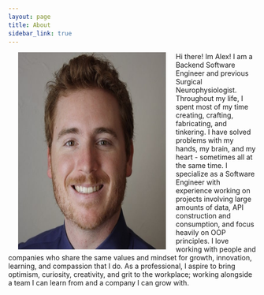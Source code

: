 ```yaml
---
layout: page
title: About
sidebar_link: true
---
```


<div style="float: left">
    <img style="padding: 0 20px" src="/assets/images/headshot.jpg" alt="Image" height="400" width="300">
</div>

Hi there! Im Alex!
I am a Backend Software Engineer and previous Surgical Neurophysiologist. Throughout my life, I spent most of my time creating, crafting, fabricating, and tinkering. I have solved problems with my hands, my brain, and my heart - sometimes all at the same time.
I specialize as a Software Engineer with experience working on projects involving large amounts of data, API construction and consumption, and focus heavily on OOP principles.
I love working with people and companies who share the same values and mindset for growth, innovation, learning, and compassion that I do. As a professional, I aspire to bring optimism, curiosity, creativity, and grit to the workplace; working alongside a team I can learn from and a company I can grow with.
